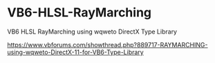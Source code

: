 # VB6-HLSL-RayMarching
VB6 HLSL RayMarching using wqweto DirectX Type Library


https://www.vbforums.com/showthread.php?889717-RAYMARCHING-using-wqweto-DirectX-11-for-VB6-Type-Library
